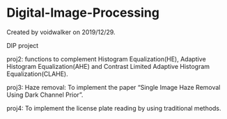 # Digital-Image-Processing
Created by voidwalker on 2019/12/29.

DIP project

proj2:  functions to complement Histogram Equalization(HE), Adaptive Histogram Equalization(AHE) and Contrast Limited Adaptive Histogram Equalization(CLAHE).

proj3: Haze removal: To implement the paper “Single Image Haze Removal Using Dark Channel Prior”.

proj4: To implement the license plate reading by using traditional methods.
